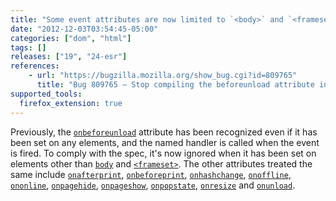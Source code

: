 ```yaml
---
title: "Some event attributes are now limited to `<body>` and `<frameset>`"
date: "2012-12-03T03:54:45-05:00"
categories: ["dom", "html"]
tags: []
releases: ["19", "24-esr"]
references:
    - url: "https://bugzilla.mozilla.org/show_bug.cgi?id=809765"
      title: "Bug 809765 – Stop compiling the beforeunload attribute into an event handler on elements other than <body> and <frameset>"
supported_tools:
  firefox_extension: true
---
```

Previously, the [`onbeforeunload`](https://developer.mozilla.org/docs/Web/API/window.onbeforeunload) attribute has been recognized even if it has been set on any elements, and the named handler is called when the event is fired. To comply with the spec, it's now ignored when it has been set on elements other than [`body`](https://developer.mozilla.org/docs/Web/HTML/Element/body) and [`<frameset>`](https://developer.mozilla.org/docs/Web/HTML/Element/frameset). The other attributes treated the same include [`onafterprint`](https://developer.mozilla.org/docs/Web/API/window.onafterprint), [`onbeforeprint`](https://developer.mozilla.org/docs/Web/API/window.onbeforeprint), [`onhashchange`](https://developer.mozilla.org/docs/Web/API/window.onhashchange), [`onoffline`](https://developer.mozilla.org/docs/Web/API/window.onoffline), [`ononline`](https://developer.mozilla.org/docs/Web/API/window.ononline), [`onpagehide`](https://developer.mozilla.org/docs/Web/API/window.onpagehide), [`onpageshow`](https://developer.mozilla.org/docs/Web/API/window.onpageshow), [`onpopstate`](https://developer.mozilla.org/docs/Web/API/window.onpopstate), [`onresize`](https://developer.mozilla.org/docs/Web/API/window.onresize) and [`onunload`](https://developer.mozilla.org/docs/Web/API/window.onunload).
